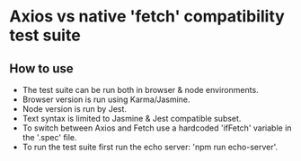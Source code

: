 # Axios vs native 'fetch' compatibility test suite

## How to use

- The test suite can be run both in browser & node environments.
- Browser version is run using Karma/Jasmine.
- Node version is run by Jest.
- Text syntax is limited to Jasmine & Jest compatible subset.
- To switch between Axios and Fetch use a hardcoded 'ifFetch' variable in the '.spec' file.
- To run the test suite first run the echo server: 'npm run echo-server'. 

